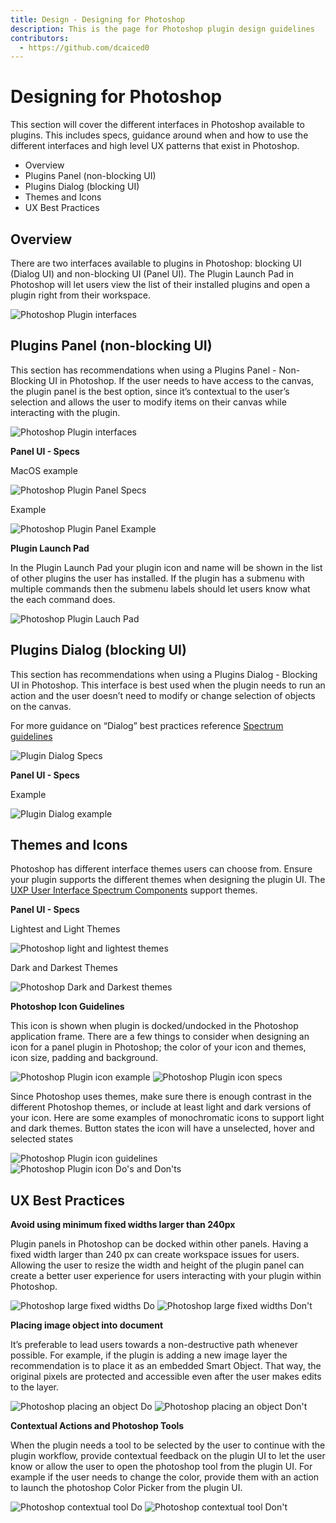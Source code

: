 ```yaml
---
title: Design - Designing for Photoshop
description: This is the page for Photoshop plugin design guidelines
contributors:
  - https://github.com/dcaiced0
---
```


# Designing for Photoshop

This section will cover the different interfaces in Photoshop available to plugins. This includes specs, guidance around when and how to use the different interfaces and high level UX patterns that exist in Photoshop. 

 * Overview
 * Plugins Panel (non-blocking UI)
 * Plugins Dialog (blocking UI)
 * Themes and Icons
 * UX Best Practices

## Overview

There are two interfaces available to plugins in Photoshop: blocking UI (Dialog UI) and non-blocking UI (Panel UI).  The Plugin Launch Pad in Photoshop will let users view the list of their installed plugins and open a plugin right from their workspace. 

![Photoshop Plugin interfaces](../ux-images/pluginsinphotoshop.png)

## Plugins Panel (non-blocking UI)

This section has recommendations when using a Plugins Panel - Non-Blocking UI in Photoshop. If the user needs to have access to the canvas, the plugin panel is the best option, since it’s contextual to the user’s selection and allows the user to modify items on their canvas while interacting with the plugin. 

![Photoshop Plugin interfaces](../ux-images/Photoshop_panel.png)

**Panel UI - Specs**

MacOS example

![Photoshop Plugin Panel Specs](../ux-images/photoshoppanelspecs.png)

Example

![Photoshop Plugin Panel Example](../ux-images/pspluginexample.png)

**Plugin Launch Pad**

In the Plugin Launch Pad your plugin icon and name will be shown in the list of other plugins the user has installed. If the plugin has a submenu with multiple commands then the submenu labels should let users know what the each command does. 

![Photoshop Plugin Lauch Pad](../ux-images/pspluginlaunchpad.png)


## Plugins Dialog (blocking UI)

This section has recommendations when using a Plugins Dialog - Blocking UI in Photoshop. This interface is best used when the plugin needs to run an action and the user doesn’t need to modify or change selection of objects on the canvas.

For more guidance on “Dialog” best practices reference [Spectrum guidelines](spectrum.adobe.com/page/dialog)

![Plugin Dialog Specs](../ux-images/plugindialogspecs.png)

**Panel UI - Specs**

Example

![Plugin Dialog example](../ux-images/plugindialogexample.png)


## Themes and Icons

Photoshop has different interface themes users can choose from. Ensure your plugin supports the different themes when designing the plugin UI. The [UXP User Interface Spectrum Components](../user-interface/index/) support themes.

**Panel UI - Specs**

Lightest and Light Themes

![Photoshop light and lightest themes](../ux-images/lightThemes.png)

Dark and Darkest Themes

![Photoshop Dark and Darkest themes](../ux-images/darkThemes.png)


**Photoshop Icon Guidelines**

This icon is shown when plugin is docked/undocked in the Photoshop application frame. There are a few things to consider when designing an icon for a panel plugin in Photoshop; the color of your icon and themes, icon size, padding and background.

![Photoshop Plugin icon example](../ux-images/psiconexample.png)
![Photoshop Plugin icon specs](../ux-images/psiconspecs.png)

Since Photoshop uses themes, make sure there is enough contrast in the different Photoshop themes, or include at least light and dark versions of your icon. Here are some examples of monochromatic icons to support light and dark themes. Button states the icon will have a unselected, hover and selected states

![Photoshop Plugin icon guidelines](../ux-images/psiconguidelines.png)
![Photoshop Plugin icon Do's and Don'ts](../ux-images/psicondosdonts.png)

## UX Best Practices

**Avoid using minimum fixed widths larger than 240px**

Plugin panels in Photoshop can be docked within other panels. Having a fixed width larger than 240 px can create workspace issues for users. Allowing the user to resize the width and height of the plugin panel can create a better user experience for users interacting with your plugin within Photoshop.

![Photoshop large fixed widths Do](../ux-images/pslargewidtdo.png)
![Photoshop large fixed widths Don't](../ux-images/pslargewidthdont.png)

**Placing image object into document**

It’s preferable to lead users towards a non-destructive path whenever possible. For example, if the plugin is adding a new image layer the recommendation is to place it as an embedded Smart Object. That way, the original pixels are protected and accessible even after the user makes edits to the layer.

![Photoshop placing an object Do](../ux-images/psplaceobjectdo.png)
![Photoshop placing an object Don't](../ux-images/psplaceobjectdont.png)

**Contextual Actions and Photoshop Tools**

When the plugin needs a tool to be selected by the user to continue with the plugin workflow, provide contextual feedback on the plugin UI to let the user know or allow the user to open the photoshop tool from the plugin UI. For example if the user needs to change the color, provide them with an action to launch the photoshop Color Picker from the plugin UI.

![Photoshop contextual tool Do](../ux-images/pscontextualtoolsDo.png)
![Photoshop contextual tool Don't](../ux-images/pscontextualtoolsDont.png)